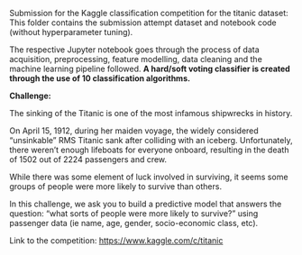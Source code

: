  Submission for the Kaggle classification competition for the titanic dataset: This folder contains the submission attempt dataset and notebook code (without hyperparameter tuning).

 The respective Jupyter notebook goes through the process of data acquisition, preprocessing, feature modelling, data cleaning and the machine learning pipeline followed. <b>A hard/soft voting classifier is created through the use of 10 classification algorithms.</b>

<b>Challenge:</b>

The sinking of the Titanic is one of the most infamous shipwrecks in history.

On April 15, 1912, during her maiden voyage, the widely considered “unsinkable” RMS Titanic sank after colliding with an iceberg. Unfortunately, there weren’t enough lifeboats for everyone onboard, resulting in the death of 1502 out of 2224 passengers and crew.

While there was some element of luck involved in surviving, it seems some groups of people were more likely to survive than others.

In this challenge, we ask you to build a predictive model that answers the question: “what sorts of people were more likely to survive?” using passenger data (ie name, age, gender, socio-economic class, etc).

Link to the competition: https://www.kaggle.com/c/titanic
